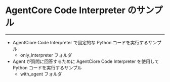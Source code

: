 # AgentCore Code Interpreter のサンプル


---
* AgentCiore Code Interpreter で固定的な Python コードを実行するサンプル
    - only_interpreter フォルダ
* Agent が質問に回答するために AgentCiore Code Interpreter を使用して Python コードを実行するサンプル
    - with_agent フォルダ

